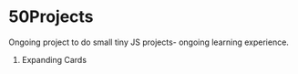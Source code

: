 # 50Projects

Ongoing project to do small tiny JS projects- ongoing learning experience.

1. Expanding Cards
